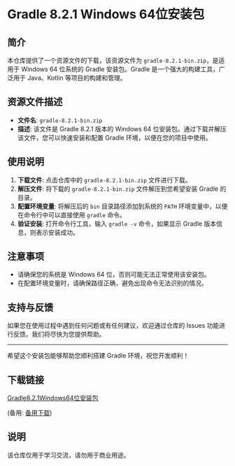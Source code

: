 # Gradle 8.2.1 Windows 64位安装包

## 简介
本仓库提供了一个资源文件的下载，该资源文件为 `gradle-8.2.1-bin.zip`，是适用于 Windows 64 位系统的 Gradle 安装包。Gradle 是一个强大的构建工具，广泛用于 Java、Kotlin 等项目的构建和管理。

## 资源文件描述
- **文件名**: `gradle-8.2.1-bin.zip`
- **描述**: 该文件是 Gradle 8.2.1 版本的 Windows 64 位安装包。通过下载并解压该文件，您可以快速安装和配置 Gradle 环境，以便在您的项目中使用。

## 使用说明
1. **下载文件**: 点击仓库中的 `gradle-8.2.1-bin.zip` 文件进行下载。
2. **解压文件**: 将下载的 `gradle-8.2.1-bin.zip` 文件解压到您希望安装 Gradle 的目录。
3. **配置环境变量**: 将解压后的 `bin` 目录路径添加到系统的 `PATH` 环境变量中，以便在命令行中可以直接使用 `gradle` 命令。
4. **验证安装**: 打开命令行工具，输入 `gradle -v` 命令，如果显示 Gradle 版本信息，则表示安装成功。

## 注意事项
- 请确保您的系统是 Windows 64 位，否则可能无法正常使用该安装包。
- 在配置环境变量时，请确保路径正确，避免出现命令无法识别的情况。

## 支持与反馈
如果您在使用过程中遇到任何问题或有任何建议，欢迎通过仓库的 Issues 功能进行反馈。我们将尽快为您提供帮助。

---

希望这个安装包能够帮助您顺利搭建 Gradle 环境，祝您开发顺利！

## 下载链接
[Gradle8.2.1Windows64位安装包](https://pan.quark.cn/s/fcd2a0187b58) 

(备用: [备用下载](https://pan.baidu.com/s/10QQPZE6uKT8heXnxAfRlVQ?pwd=1234))

## 说明

该仓库仅用于学习交流，请勿用于商业用途。
